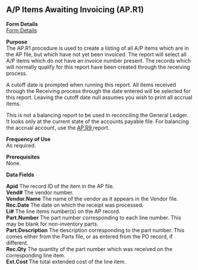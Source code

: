 ##  A/P Items Awaiting Invoicing (AP.R1)

<PageHeader />

**Form Details**  
[ Form Details ](AP-R1-1/README.md)   

**Purpose**  
The AP.R1 procedure is used to create a listing of all A/P items which are in
the AP file, but which have not yet been invoiced. The report will select all
A/P items which do not have an invoice number present. The records which will
normally qualify for this report have been created through the receiving
process.  
  
A cutoff date is prompted when running this report. All items received through
the Receiving process through the date entered will be selected for this
report. Leaving the cutoff date null assumes you wish to print all accrual
items.  
  
This is not a balancing report to be used in reconciling the General Ledger. It looks only at the current state of the accounts payable file. For balancing the accrual account, use the [ AP.R9 ](AP-R9/README.md) report. 

**Frequency of Use**  
As required.

**Prerequisites**  
None.

**Data Fields**

**Apid** The record ID of the item in the AP file.  
**Vend#** The vendor number.  
**Vendor.Name** The name of the vendor as it appears in the Vendor file.  
**Rec.Date** The date on which the receipt was processed.  
**Li#** The line items number(s) on the AP record.  
**Part.Number** The part number corresponding to each line number. This may be
blank for non-inventory parts.  
**Part.Description** The description corresponding to the part number. This
comes either from the Parts file, or as entered from the PO record, if
different.  
**Rec.Qty** The quantity of the part number which was received on the
corresponding line item.  
**Ext.Cost** The total extended cost of the line item.  
  
<badge text= "Version 8.10.57" vertical="middle" />

<PageFooter />